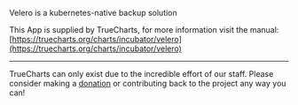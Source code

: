 Velero is a kubernetes-native backup solution

This App is supplied by TrueCharts, for more information visit the manual: [https://truecharts.org/charts/incubator/velero](https://truecharts.org/charts/incubator/velero)

---

TrueCharts can only exist due to the incredible effort of our staff.
Please consider making a [donation](https://truecharts.org/sponsor) or contributing back to the project any way you can!
